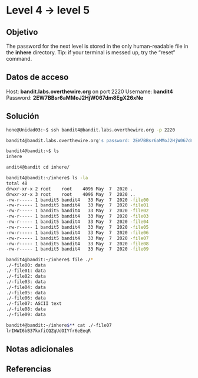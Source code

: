 # Level 4 -> level 5

## Objetivo
The password for the next level is stored in the only human-readable file in the **inhere** directory. Tip: if your terminal is messed up, try the “reset” command.

## Datos de acceso
Host: **bandit.labs.overthewire.org** on port 2220
Username: **bandit4**
Password: **2EW7BBsr6aMMoJ2HjW067dm8EgX26xNe**

## Solución
```bash
hone@Unidad03:~$ ssh bandit4@bandit.labs.overthewire.org -p 2220
```

```bash
bandit4@bandit.labs.overthewire.org's password: 2EW7BBsr6aMMoJ2HjW067dm8EgX26xNe
```

```bash
bandit4@bandit:~$ ls
inhere
```

```bash
andit4@bandit cd inhere/
```

```bash
bandit4@bandit:~/inhere$ ls -la
total 48
drwxr-xr-x 2 root    root    4096 May  7  2020 .
drwxr-xr-x 3 root    root    4096 May  7  2020 ..
-rw-r----- 1 bandit5 bandit4   33 May  7  2020 -file00
-rw-r----- 1 bandit5 bandit4   33 May  7  2020 -file01
-rw-r----- 1 bandit5 bandit4   33 May  7  2020 -file02
-rw-r----- 1 bandit5 bandit4   33 May  7  2020 -file03
-rw-r----- 1 bandit5 bandit4   33 May  7  2020 -file04
-rw-r----- 1 bandit5 bandit4   33 May  7  2020 -file05
-rw-r----- 1 bandit5 bandit4   33 May  7  2020 -file06
-rw-r----- 1 bandit5 bandit4   33 May  7  2020 -file07
-rw-r----- 1 bandit5 bandit4   33 May  7  2020 -file08
-rw-r----- 1 bandit5 bandit4   33 May  7  2020 -file09
```

```bash
bandit4@bandit:~/inhere$ file ./*
./-file00: data
./-file01: data
./-file02: data
./-file03: data
./-file04: data
./-file05: data
./-file06: data
./-file07: ASCII text
./-file08: data
./-file09: data
```

```bash
bandit4@bandit:~/inhere$** cat ./-file07
lrIWWI6bB37kxfiCQZqUdOIYfr6eEeqR
```

## Notas adicionales
## Referencias